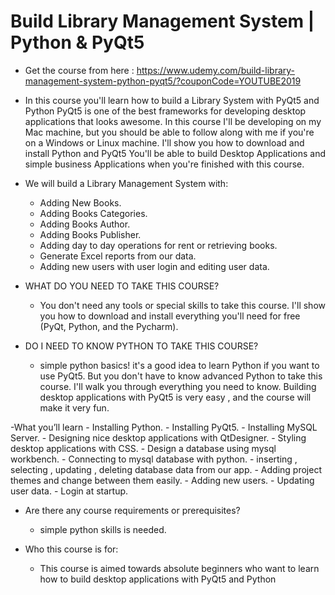 # Build Library Management System | Python & PyQt5

- Get the course from here : 
    https://www.udemy.com/build-library-management-system-python-pyqt5/?couponCode=YOUTUBE2019

- In this course you'll learn how to build a Library System with PyQt5 and Python
  PyQt5 is one of the best frameworks for developing desktop applications that looks awesome. 
  In this course I'll be developing on my Mac machine, but you should be able to follow along with me if you're on a Windows or Linux machine. I'll show you how to download and install Python and PyQt5
  You'll be able to build Desktop Applications and simple business Applications when you're finished with this course.

- We will build a Library Management System with:
    - Adding New Books.
    - Adding Books Categories.
    - Adding Books Author.
    - Adding Books Publisher.
    - Adding day to day operations for rent or retrieving books.
    - Generate Excel reports from our data.
    - Adding new users with user login and editing user data.



- WHAT DO YOU NEED TO TAKE THIS COURSE?
    - You don't need any tools or special skills to take this course. I'll show you how to download and install everything you'll need for free (PyQt, Python, and the Pycharm). 

- DO I NEED TO KNOW PYTHON TO TAKE THIS COURSE?
    - simple python basics!  it's a good idea to learn Python if you want to use PyQt5. But you don't have to know advanced Python to take this course. I'll walk you through everything you need to know.
      Building desktop applications with PyQt5 is very easy , and the course will make it very fun.



-What you’ll learn
    - Installing Python.
    - Installing PyQt5.
    - Installing MySQL Server.
    - Designing nice desktop applications with QtDesigner.
    - Styling desktop applications with CSS.
    - Design a database using mysql workbench.
    - Connecting to mysql database with python.
    - inserting , selecting , updating , deleting database data from our app.
    - Adding project themes and change between them easily.
    - Adding new users.
    - Updating user data.
    - Login at startup.





- Are there any course requirements or prerequisites?
    - simple python skills is needed.

- Who this course is for:
    - This course is aimed towards absolute beginners who want to learn how to  build desktop applications with PyQt5 and Python

